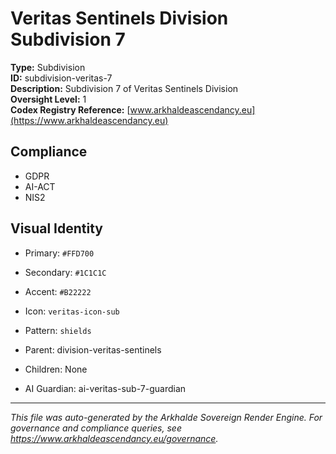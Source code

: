 # Veritas Sentinels Division Subdivision 7

**Type:** Subdivision  
**ID:** subdivision-veritas-7  
**Description:** Subdivision 7 of Veritas Sentinels Division  
**Oversight Level:** 1  
**Codex Registry Reference:** [www.arkhaldeascendancy.eu](https://www.arkhaldeascendancy.eu)

## Compliance

- GDPR
- AI-ACT
- NIS2

## Visual Identity

- Primary: `#FFD700`
- Secondary: `#1C1C1C`
- Accent: `#B22222`
- Icon: `veritas-icon-sub`
- Pattern: `shields`


- Parent: division-veritas-sentinels
- Children: None
- AI Guardian: ai-veritas-sub-7-guardian

---

*This file was auto-generated by the Arkhalde Sovereign Render Engine. For governance and compliance queries, see https://www.arkhaldeascendancy.eu/governance.*